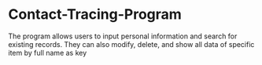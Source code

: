 # Contact-Tracing-Program
The program allows users to input personal information and search for existing records. 
They can also modify, delete, and show all data of specific item by full name as key
